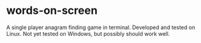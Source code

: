 # words-on-screen
A single player anagram finding game in terminal. Developed and tested on Linux. Not yet tested on Windows, but possibly should work well.
